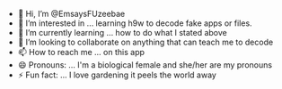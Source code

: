 - 👋 Hi, I’m @EmsaysFUzeebae
- 👀 I’m interested in ... learning h9w to decode fake apps or files. 
- 🌱 I’m currently learning ... how to do what I stated above
- 💞️ I’m looking to collaborate on anything that can teach me to decode
- 📫 How to reach me ... on this app
- 😄 Pronouns: ... I'm a biological female and she/her are my pronouns
- ⚡ Fun fact: ... I love gardening it peels the world away
